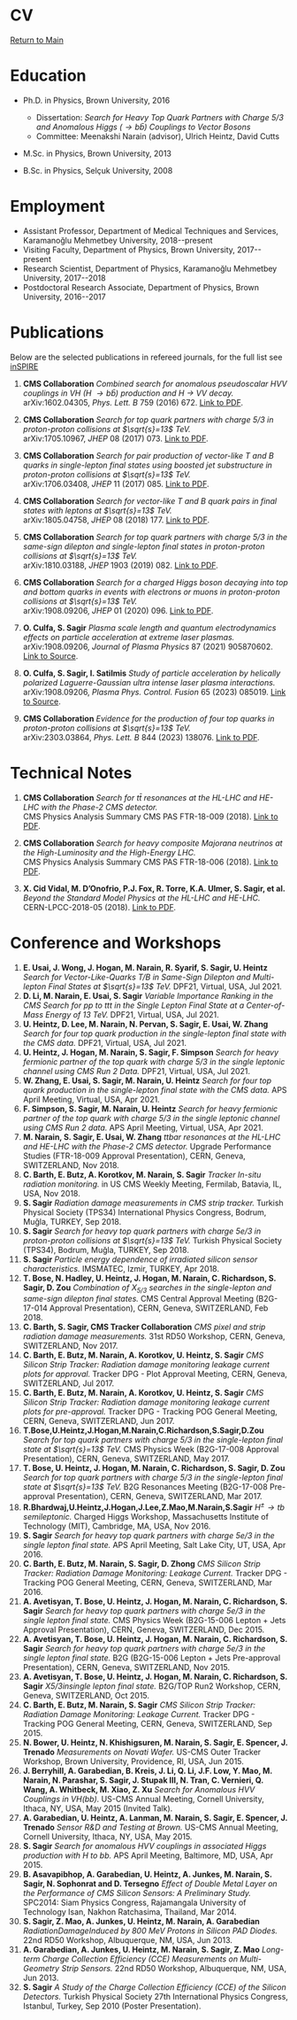 # CV

[Return to Main](../README.md)

Education
=========

-   Ph.D. in Physics, Brown University, 2016
    -   Dissertation: *Search for Heavy Top Quark Partners with Charge 5/3 and Anomalous Higgs ($\to b\bar{b}$) Couplings to Vector Bosons*
    -   Committee: Meenakshi Narain (advisor), Ulrich Heintz, David Cutts

-   M.Sc. in Physics, Brown University, 2013
-   B.Sc. in Physics, Selçuk University, 2008
    
Employment
==========

-   Assistant Professor, Department of Medical Techniques and Services, Karamanoğlu Mehmetbey University, 2018--present
-   Visiting Faculty, Department of Physics, Brown University, 2017--present
-   Research Scientist, Department of Physics, Karamanoğlu Mehmetbey University, 2017--2018
-   Postdoctoral Research Associate, Department of Physics, Brown University, 2016--2017

Publications
==========

Below are the selected publications in refereed journals, for the full list see [inSPIRE](https://inspirehep.net/authors/1312895)

1. **CMS Collaboration** *Combined search for anomalous pseudoscalar HVV couplings in VH (H $\to b\bar{b}$) production and H $\to$ VV decay.*  
   arXiv:1602.04305, *Phys. Lett. B* 759 (2016) 672. [Link to PDF](https://inspirehep.net/files/163f830ef7a32c54f4ae6ea7c51d3816).

2. **CMS Collaboration** *Search for top quark partners with charge 5/3 in proton-proton collisions at $\sqrt{s}=13$ TeV.*  
   arXiv:1705.10967, *JHEP* 08 (2017) 073. [Link to PDF](https://inspirehep.net/files/633a63acb7f16899fdb2f9e17c182f80).

3. **CMS Collaboration** *Search for pair production of vector-like T and B quarks in single-lepton final states using boosted jet substructure in proton-proton collisions at $\sqrt{s}=13$ TeV.*  
   arXiv:1706.03408, *JHEP* 11 (2017) 085. [Link to PDF](https://inspirehep.net/files/bd014cefcefeada94e41e748c40d7f15).

4. **CMS Collaboration** *Search for vector-like T and B quark pairs in final states with leptons at $\sqrt{s}=13$ TeV.*  
   arXiv:1805.04758, *JHEP* 08 (2018) 177. [Link to PDF](https://inspirehep.net/files/e2eac891cc2b82a8b34a48c2f773ffed).

5. **CMS Collaboration** *Search for top quark partners with charge 5/3 in the same-sign dilepton and single-lepton final states in proton-proton collisions at $\sqrt{s}=13$ TeV.*  
   arXiv:1810.03188, *JHEP* 1903 (2019) 082. [Link to PDF](https://inspirehep.net/files/f3ac8b636656d9ee29ff71f219785aa1).

6. **CMS Collaboration** *Search for a charged Higgs boson decaying into top and bottom quarks in events with electrons or muons in proton-proton collisions at $\sqrt{s}=13$ TeV.*  
   arXiv:1908.09206, *JHEP* 01 (2020) 096. [Link to PDF](https://inspirehep.net/files/3fdb270e18e4414ec9c9cd400ddf84fd).

7. **O. Culfa, S. Sagir** *Plasma scale length and quantum electrodynamics effects on particle acceleration at extreme laser plasmas.*  
   arXiv:1908.09206, *Journal of Plasma Physics* 87 (2021) 905870602. [Link to Source](https://inspirehep.net/literature/1975964).

8. **O. Culfa, S. Sagir, I. Satilmis** *Study of particle acceleration by helically polarized Laguerre-Gaussian ultra intense laser plasma interactions.*  
   arXiv:1908.09206, *Plasma Phys. Control. Fusion* 65 (2023) 085019. [Link to Source](https://iopscience.iop.org/article/10.1088/1361-6587/acdaf4).

9. **CMS Collaboration** *Evidence for the production of four top quarks in proton-proton collisions at $\sqrt{s}=13$ TeV.*  
   arXiv:2303.03864, *Phys. Lett. B* 844 (2023) 138076. [Link to PDF](https://inspirehep.net/files/d1b5f630b033c2b26f61b998f0e6512b).

Technical Notes
==========

1. **CMS Collaboration** *Search for $t\bar{t}$ resonances at the HL-LHC and HE-LHC with the Phase-2 CMS detector.*  
   CMS Physics Analysis Summary CMS PAS FTR-18-009 (2018). [Link to PDF](https://cds.cern.ch/record/2649032?ln=en).

2. **CMS Collaboration** *Search for heavy composite Majorana neutrinos at the High-Luminosity and the High-Energy LHC.*  
   CMS Physics Analysis Summary CMS PAS FTR-18-006 (2018). [Link to PDF](http://cds.cern.ch/record/2650355?ln=en).

3. **X. Cid Vidal, M. D’Onofrio, P.J. Fox, R. Torre, K.A. Ulmer, S. Sagir, et al.** *Beyond the Standard Model Physics at the HL-LHC and HE-LHC.*  
   CERN-LPCC-2018-05 (2018). [Link to PDF](http://cds.cern.ch/record/2650173).

Conference and Workshops
==========

1. **E. Usai, J. Wong, J. Hogan, M. Narain, R. Syarif, S. Sagir, U. Heintz** *Search for Vector-Like-Quarks T/B in Same-Sign Dilepton and Multi-lepton Final States at $\sqrt{s}=13$ TeV.* DPF21, Virtual, USA, Jul 2021.
2. **D. Li, M. Narain, E. Usai, S. Sagir** *Variable Importance Ranking in the CMS Search for pp to ttt in the Single Lepton Final State at a Center-of-Mass Energy of 13 TeV.* DPF21, Virtual, USA, Jul 2021.
3. **U. Heintz, D. Lee, M. Narain, N. Pervan, S. Sagir, E. Usai, W. Zhang** *Search for four top quark production in the single-lepton final state with the CMS data.* DPF21, Virtual, USA, Jul 2021.
4. **U. Heintz, J. Hogan, M. Narain, S. Sagir, F. Simpson** *Search for heavy fermionic partner of the top quark with charge 5/3 in the single leptonic channel using CMS Run 2 Data.* DPF21, Virtual, USA, Jul 2021.
5. **W. Zhang, E. Usai, S. Sagir, M. Narain, U. Heintz** *Search for four top quark production in the single-lepton final state with the CMS data.* APS April Meeting, Virtual, USA, Apr 2021.
6. **F. Simpson, S. Sagir, M. Narain, U. Heintz** *Search for heavy fermionic partner of the top quark with charge 5/3 in the single leptonic channel using CMS Run 2 data.* APS April Meeting, Virtual, USA, Apr 2021.
7. **M. Narain, S. Sagir, E. Usai, W. Zhang** *ttbar resonances at the HL-LHC and HE-LHC with the Phase-2 CMS detector.* Upgrade Performance Studies (FTR-18-009 Approval Presentation), CERN, Geneva, SWITZERLAND, Nov 2018.
8. **C. Barth, E. Butz, A. Korotkov, M. Narain, S. Sagir** *Tracker In-situ radiation monitoring.* in US CMS Weekly Meeting, Fermilab, Batavia, IL, USA, Nov 2018.
9. **S. Sagir** *Radiation damage measurements in CMS strip tracker.* Turkish Physical Society (TPS34) International Physics Congress, Bodrum, Muğla, TURKEY, Sep 2018.
10. **S. Sagir** *Search for heavy top quark partners with charge 5e/3 in proton-proton collisions at $\sqrt{s}=13$ TeV.* Turkish Physical Society (TPS34), Bodrum, Muğla, TURKEY, Sep 2018.
11. **S. Sagir** *Particle energy dependence of irradiated silicon sensor characteristics.* IMSMATEC, Izmir, TURKEY, Apr 2018.
12. **T. Bose, N. Hadley, U. Heintz, J. Hogan, M. Narain, C. Richardson, S. Sagir, D. Zou** *Combination of $X_{5/3}$ searches in the single-lepton and same-sign dilepton final states.* CMS Central Approval Meeting (B2G-17-014 Approval Presentation), CERN, Geneva, SWITZERLAND, Feb 2018.
13. **C. Barth, S. Sagir, CMS Tracker Collaboration** *CMS pixel and strip radiation damage measurements.* 31st RD50 Workshop, CERN, Geneva, SWITZERLAND, Nov 2017.
14. **C. Barth, E. Butz, M. Narain, A. Korotkov, U. Heintz, S. Sagir** *CMS Silicon Strip Tracker: Radiation damage monitoring leakage current plots for approval.* Tracker DPG - Plot Approval Meeting, CERN, Geneva, SWITZERLAND, Jul 2017.
15. **C. Barth, E. Butz, M. Narain, A. Korotkov, U. Heintz, S. Sagir** *CMS Silicon Strip Tracker: Radiation damage monitoring leakage current plots for pre-approval.* Tracker DPG - Tracking POG General Meeting, CERN, Geneva, SWITZERLAND, Jun 2017.
16. **T.Bose,U.Heintz,J.Hogan,M.Narain,C.Richardson,S.Sagir,D.Zou** *Search for top quark partners with charge 5/3 in the single-lepton final state at $\sqrt{s}=13$ TeV.* CMS Physics Week (B2G-17-008 Approval Presentation), CERN, Geneva, SWITZERLAND, May 2017.
17. **T. Bose, U. Heintz, J. Hogan, M. Narain, C. Richardson, S. Sagir, D. Zou** *Search for top quark partners with charge 5/3 in the single-lepton final state at $\sqrt{s}=13$ TeV.* B2G Resonances Meeting (B2G-17-008 Pre-approval Presentation), CERN, Geneva, SWITZERLAND, Mar 2017.
18. **R.Bhardwaj,U.Heintz,J.Hogan,J.Lee,Z.Mao,M.Narain,S.Sagir** *$H^{\pm} \to tb$ semileptonic.* Charged Higgs Workshop, Massachusetts Institute of Technology (MIT), Cambridge, MA, USA, Nov 2016.
19. **S. Sagir** *Search for heavy top quark partners with charge 5e/3 in the single lepton final state.* APS April Meeting, Salt Lake City, UT, USA, Apr 2016.
20. **C. Barth, E. Butz, M. Narain, S. Sagir, D. Zhong** *CMS Silicon Strip Tracker: Radiation Damage Monitoring: Leakage Current.* Tracker DPG - Tracking POG General Meeting, CERN, Geneva, SWITZERLAND, Mar 2016.
21. **A. Avetisyan, T. Bose, U. Heintz, J. Hogan, M. Narain, C. Richardson, S. Sagir** *Search for heavy top quark partners with charge 5e/3 in the single lepton final state.* CMS Physics Week (B2G-15-006 Lepton + Jets Approval Presentation), CERN, Geneva, SWITZERLAND, Dec 2015.
22. **A. Avetisyan, T. Bose, U. Heintz, J. Hogan, M. Narain, C. Richardson, S. Sagir** *Search for heavy top quark partners with charge 5e/3 in the single lepton final state.* B2G (B2G-15-006 Lepton + Jets Pre-approval Presentation), CERN, Geneva, SWITZERLAND, Nov 2015.
23. **A. Avetisyan, T. Bose, U. Heintz, J. Hogan, M. Narain, C. Richardson, S. Sagir** *X5/3insingle lepton final state.* B2G/TOP Run2 Workshop, CERN, Geneva, SWITZERLAND, Oct 2015.
24. **C. Barth, E. Butz, M. Narain, S. Sagir** *CMS Silicon Strip Tracker: Radiation Damage Monitoring: Leakage Current.* Tracker DPG - Tracking POG General Meeting, CERN, Geneva, SWITZERLAND, Sep 2015.
25. **N. Bower, U. Heintz, N. Khishigsuren, M. Narain, S. Sagir, E. Spencer, J. Trenado** *Measurements on Novati Wafer.* US-CMS Outer Tracker Workshop, Brown University, Providence, RI, USA, Jun 2015.
26. **J. Berryhill, A. Garabedian, B. Kreis, J. Li, Q. Li, J.F. Low, Y. Mao, M. Narain, N. Parashar, S. Sagir, J. Stupak III, N. Tran, C. Vernieri, Q. Wang, A. Whitbeck, M. Xiao, Z. Xu** *Search for Anomalous HVV Couplings in VH(bb).* US-CMS Annual Meeting, Cornell University, Ithaca, NY, USA, May 2015 (Invited Talk).
27. **A. Garabedian, U. Heintz, A. Lanman, M. Narain, S. Sagir, E. Spencer, J. Trenado** *Sensor R&D and Testing at Brown.* US-CMS Annual Meeting, Cornell University, Ithaca, NY, USA, May 2015.
28. **S. Sagir** *Search for anomalous HVV couplings in associated Higgs production with H to bb.* APS April Meeting, Baltimore, MD, USA, Apr 2015.
29. **B. Asavapibhop, A. Garabedian, U. Heintz, A. Junkes, M. Narain, S. Sagir, N. Sophonrat and D. Tersegno** *Effect of Double Metal Layer on the Performance of CMS Silicon Sensors: A Preliminary Study.* SPC2014: Siam Physics Congress, Rajamangala University of Technology Isan, Nakhon Ratchasima, Thailand, Mar 2014.
30. **S. Sagir, Z. Mao, A. Junkes, U. Heintz, M. Narain, A. Garabedian** *RadiationDamageInduced by 800 MeV Protons in Silicon PAD Diodes.* 22nd RD50 Workshop, Albuquerque, NM, USA, Jun 2013.
31. **A. Garabedian, A. Junkes, U. Heintz, M. Narain, S. Sagir, Z. Mao** *Long-term Charge Collection Efficiency (CCE) Measurements on Multi-Geometry Strip Sensors.* 22nd RD50 Workshop, Albuquerque, NM, USA, Jun 2013.
32. **S. Sagir** *A Study of the Charge Collection Efficiency (CCE) of the Silicon Detectors.* Turkish Physical Society 27th International Physics Congress, Istanbul, Turkey, Sep 2010 (Poster Presentation).

